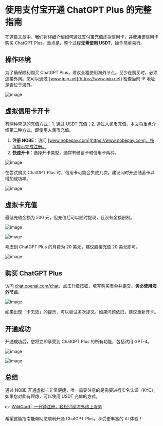 # 使用支付宝开通 ChatGPT Plus 的完整指南

在这篇文章中，我们将详细介绍如何通过支付宝充值虚拟信用卡，并使用该信用卡购买 ChatGPT Plus。重点是，整个过程**无需使用 USDT**，操作简单易行。

## 操作环境

为了确保顺利购买 ChatGPT Plus，建议全程使用海外节点。至少在购买时，必须连接外网。您可以通过 [www.ipip.net](https://www.ipip.net) 检查当前 IP 地址是否位于海外。

![image](http://p3-juejin.byteimg.com/tos-cn-i-k3u1fbpfcp/01e50a5f7efe4b9684d9f2e2bb81e6db~tplv-k3u1fbpfcp-zoom-in-crop-mark:1512:0:0:0.awebp?)

## 虚拟信用卡开卡

有两种常见的充值方式：1. 通过 USDT 充值；2. 通过人民币充值。本文将重点介绍第二种方式，即使用人民币充值。

1. **注册 NOBE**：访问 [www.nobepay.com](https://www.nobepay.com)，按照提示完成注册。
2. **快速开卡**：选择开卡类型，通常有储蓄卡和信用卡两种。

![image](http://p1-juejin.byteimg.com/tos-cn-i-k3u1fbpfcp/a34cb33cc3d7422ab7125062a229e5fd~tplv-k3u1fbpfcp-zoom-in-crop-mark:1512:0:0:0.awebp?)

在尝试购买 ChatGPT Plus 时，信用卡可能会失败几次，建议同时开通储蓄卡以增加成功率。

![image](http://p9-juejin.byteimg.com/tos-cn-i-k3u1fbpfcp/fd98f7ac73504d8aabbdcba3596f26c8~tplv-k3u1fbpfcp-zoom-in-crop-mark:1512:0:0:0.awebp?)

## 虚拟卡充值

最低充值金额为 500 元，但充值后可以随时提现，且没有金额限制。

![image](http://p3-juejin.byteimg.com/tos-cn-i-k3u1fbpfcp/5bcc0377b43a42a599b29646d3d9c295~tplv-k3u1fbpfcp-zoom-in-crop-mark:1512:0:0:0.awebp?)

![image](http://p9-juejin.byteimg.com/tos-cn-i-k3u1fbpfcp/2c20045c8f5f4f7baa19fc49a5881143~tplv-k3u1fbpfcp-zoom-in-crop-mark:1512:0:0:0.awebp?)

考虑到 ChatGPT Plus 的月费为 20 美元，建议直接充值 20 美元即可。

![image](http://p1-juejin.byteimg.com/tos-cn-i-k3u1fbpfcp/f129580232e74e66bd5b181ab636aaf9~tplv-k3u1fbpfcp-zoom-in-crop-mark:1512:0:0:0.awebp?)

## 购买 ChatGPT Plus

访问 [chat.openai.com/chat](https://chat.openai.com/chat)，点击升级按钮，填写购买表单并提交。**务必使用海外节点**。

![image](http://p3-juejin.byteimg.com/tos-cn-i-k3u1fbpfcp/99a7411d540640219167be551e2722fc~tplv-k3u1fbpfcp-zoom-in-crop-mark:1512:0:0:0.awebp?)

如果出现「卡无效」的提示，可以尝试多次提交。如果问题依旧，建议重新开卡。

## 开通成功

开通成功后，您将立即享受到 ChatGPT Plus 的所有功能，包括试用 GPT-4。

![image](http://p6-juejin.byteimg.com/tos-cn-i-k3u1fbpfcp/d9632887781541e891a9aa88b721532e~tplv-k3u1fbpfcp-zoom-in-crop-mark:1512:0:0:0.awebp?)

![image](http://p9-juejin.byteimg.com/tos-cn-i-k3u1fbpfcp/aaa5e2bec58f43f1afe6de0711c26ddc~tplv-k3u1fbpfcp-zoom-in-crop-mark:1512:0:0:0.awebp?)

## 总结

通过 NOBE 开通虚拟卡非常便捷，唯一需要注意的是需要进行实名认证（KYC）。如果您对此有顾虑，可以使用 USDT 充值的方式。

👉 [WildCard | 一分钟注册，轻松订阅海外线上服务](https://bbtdd.com/WildCard)

希望这篇指南能帮助您顺利开通 ChatGPT Plus，享受更丰富的 AI 体验！